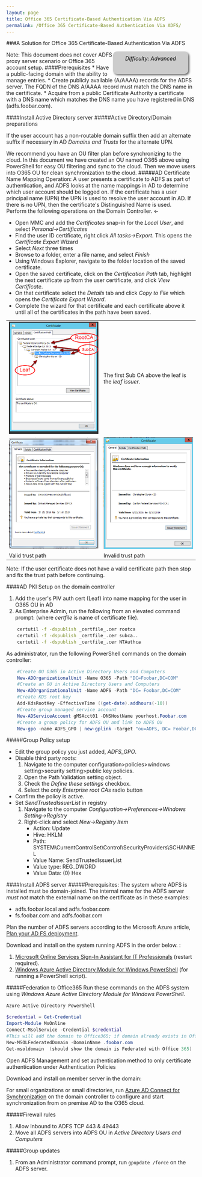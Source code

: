 ```yaml
---
layout: page
title: Office 365 Certificate-Based Authentication Via ADFS
permalink: /Office 365 Certificate-Based Authentication Via ADFS/
---
```

###A Solution for Office 365 Certificate-Based Authentication Via ADFS
<!--- The code below creates a difficulty identifier on the page, which can either 
be Beginner, Moderate, or Advanced depending on the technical knowledge required to 
complete the procedure. The example below includes text that mark the document as 
'Advanced', this string can be changed as needed.-->
<div style="float:right; padding:10px; margin-right:20px; border-radius:10px; width:180px; 
height:40px; box-shadow:3px 3px 5px 0px; text-align:center; background-color:#CCC; color:#666666">
<div style="color:#000000">
<em>Difficulty: Advanced</em>
</div>
</div>
Note: This document does not cover ADFS proxy server scenario or Office 365 account setup.
####Prerequisites
* Have a public-facing domain with the ability to manage entries.  
* Create publicly available (A/AAAA) records for the ADFS server. The FQDN of the DNS A/AAAA record must match the DNS name in the certificate.
* Acquire from a public Certificate Authority a certificate with a DNS name which matches the DNS name you have registered in DNS (adfs.foobar.com).  

####Install Active Directory server
#####Active Directory/Domain preparations

  
If the user account has a non-routable domain suffix then add an alternate suffix if necessary in AD _Domains and Trusts_ for the alternate UPN.  

We recommend you have an OU filter plan before synchronizing to the cloud. In this document we have created an OU named O365 above using PowerShell for easy OU filtering and sync to the cloud. Then we move users into O365 OU for clean synchronization to the cloud.
#####AD Certificate Name Mapping Operation:
A user presents a certificate to ADFS as part of authentication, and ADFS looks at the name mappings in AD to determine which user account should be logged on. If the certificate has a user principal name (UPN) the UPN is used to resolve the user account in AD. If there is no UPN, then the certificate's Distinguished Name is used.  
Perform the following operations on the Domain Controller. <-

* Open MMC and add the _Certificates_ snap-in for the _Local User_, and select _Personal->Certificates_  
* Find the user ID certificate, right click _All tasks->Export_. This opens the _Certificate Export_ Wizard  
* Select _Next_ three times  
* Browse to a folder, enter a file name, and select _Finish_  
* Using Windows Explorer, navigate to the folder location of the saved certificate.  
* Open the saved certificate, click on the _Certification Path_ tab, highlight the next certificate up from the user certificate, and click _View Certificate_.  
* On that certificate select the _Details_ tab and click _Copy to File_ which opens the _Certificate Export Wizard_.  
* Complete the wizard for that certificate and each certificate above it until all of the certificates in the path have been saved.  

| | |
|---|---|
|![Example of discovered trust path](../img/trustpathexample.png)|The first Sub CA above the leaf is the _leaf issuer_.|
|![valid certificate path](../img/valideecert.png)|![Invalid certificate path](../img/invalideecert.png)|
|Valid trust path|Invalid trust path|

Note: If the user certificate does not have a valid certificate path then stop and fix the trust path before continuing. 

####AD PKI Setup on the domain controller
1. Add the user's PIV auth cert (Leaf) into name mapping for the user in O365 OU in AD
1. As Enterprise Admin, run the following from an elevated command prompt: (where _certfile_ is name of certificate file).  
```bat
    certutil -f -dspublish _certfile_.cer rootca  
    certutil -f -dspublish _certfile_.cer subca..
    certutil -f -dspublish _certfile_.cer NTAuthca  
```
As administrator, run the following PowerShell commands on the domain controller:  
```powershell
    #Create OU O365 in Active Directory Users and Computers
    New-ADOrganizationalUnit -Name O365 -Path "DC=Foobar,DC=COM"
    #Create an OU in Active Directory Users and Computers
    New-ADOrganizationalUnit -Name ADFS -Path "DC= Foobar,DC=COM"
    #Create KDS root key
    Add-KdsRootKey -EffectiveTime ((get-date).addhours(-10))
    #Create group managed service account
    New-ADServiceAccount gMSAcct01 -DNSHostName yourhost.Foobar.com
    #Create a group policy for ADFS OU and link to ADFS OU
    New-gpo -name ADFS_GPO | new-gplink -target "ou=ADFS, DC= Foobar,DC=COM"  
```

#####Group Policy setup
* Edit the group policy you just added, _ADFS_GPO_.
* Disable third party roots:  
   1. Navigate to the computer configuration>policies>windows setting>security setting>public key policies.  
   1. Open the Path Validation setting object.  
   1. Check the _Define these settings_ checkbox.  
   1. Select the _only Enterprise root CAs_ radio button
* Confirm the policy is active.  
* Set _SendTrustedIssuerList_ in registry
   1. Navigate to the computer _Configuration->Preferences->Windows Setting->Registry_  
   1. Right-click and select _New->Registry Item_  
      * Action: Update  
      * Hive:  HKLM  
      * Path:  SYSTEM\CurrentControlSet\Control\SecurityProviders\SCHANNEL  
      * Value Name:  SendTrustedIssuerList  
      * Value type:  REG_DWORD  
      * Value Data: (0) Hex  

####Install ADFS server
#####Prerequisites:
The system where ADFS is installed must be domain-joined.
The internal name for the ADFS server _must not_ match the external name on the certificate as in these examples:
* adfs.foobar.local and adfs.foobar.com
* fs.foobar.com and adfs.foobar.com

Plan the number of ADFS servers according to the Microsoft Azure article, [Plan your AD FS deployment](https://msdn.microsoft.com/en-us/library/azure/dn151324.aspx).  
 
Download and install on the system running ADFS in the order below. :  

1. [Microsoft Online Services Sign-In Assistant for IT Professionals](https://www.microsoft.com/en-us/download/details.aspx?id=41950) (restart required).  
1. [Windows Azure Active Directory Module for Windows PowerShell](http://go.microsoft.com/fwlink/p/?linkid=236297) (for running a PowerShell script).

#####Federation to Office365
Run these commands on the ADFS system using _Windows Azure Active Directory Module for Windows PowerShell_.  
```dos
Azure Active Directory PowerShell
```
```powershell
$credential = Get-Credential  
Import-Module MsOnline  
Connect-MsolService -Credential $credential  
#This will add the domain to Office365; if domain already exists in Office 365 then use PowerShell ```cmdlet Update-MSOLFederatedDomain``` instead of ```New-MSOLFederatedDomain```)
New-MSOLFederatedDomain -DomainName .foobar.com  
Get-msoldomain  (should show the domain is Federated with Office 365)
```
Open ADFS Management and set authentication method to only certificate authentication under Authentication Policies 

Download and install on member server in the domain:  

For small organizations or small directories, run [Azure AD Connect for Synchronization](http://go.microsoft.com/fwlink/?LinkId=615771) on the domain controller to configure and start synchronization from on premise AD to the O365 cloud.  

#####Firewall rules
1. Allow Inbound to ADFS TCP 443 & 49443  
1. Move all ADFS servers into ADFS OU in _Active Directory Users and Computers_  

#####Group updates
1. From an Administrator command prompt, run `gpupdate /force` on the ADFS server.